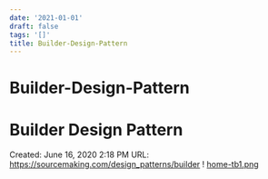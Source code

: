 ```yaml
---
date: '2021-01-01'
draft: false
tags: '[]'
title: Builder-Design-Pattern
---
```


# Builder-Design-Pattern

# Builder Design Pattern
Created: June 16, 2020 2:18 PM
URL: https://sourcemaking.com/design_patterns/builder
!
[home-tb1.png](Builder%20Design%20Pattern%20dfddf986d3e548a6b63c5ee080d8dfb3/home-tb1.png)
